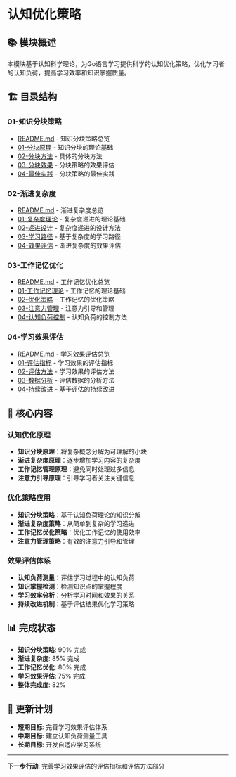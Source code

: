 # 认知优化策略

## 📚 **模块概述**

本模块基于认知科学理论，为Go语言学习提供科学的认知优化策略，优化学习者的认知负荷，提高学习效率和知识掌握质量。

## 🏗️ **目录结构**

### **01-知识分块策略**

- [README.md](01-知识分块策略/README.md) - 知识分块策略总览
- [01-分块原理](01-知识分块策略/01-分块原理/) - 知识分块的理论基础
- [02-分块方法](01-知识分块策略/02-分块方法/) - 具体的分块方法
- [03-分块效果](01-知识分块策略/03-分块效果/) - 分块策略的效果评估
- [04-最佳实践](01-知识分块策略/04-最佳实践/) - 分块策略的最佳实践

### **02-渐进复杂度**

- [README.md](02-渐进复杂度/README.md) - 渐进复杂度总览
- [01-复杂度理论](02-渐进复杂度/01-复杂度理论/) - 复杂度递进的理论基础
- [02-递进设计](02-渐进复杂度/02-递进设计/) - 复杂度递进的设计方法
- [03-学习路径](02-渐进复杂度/03-学习路径/) - 基于复杂度的学习路径
- [04-效果评估](02-渐进复杂度/04-效果评估/) - 渐进复杂度的效果评估

### **03-工作记忆优化**

- [README.md](03-工作记忆优化/README.md) - 工作记忆优化总览
- [01-工作记忆理论](03-工作记忆优化/01-工作记忆理论/) - 工作记忆的理论基础
- [02-优化策略](03-工作记忆优化/02-优化策略/) - 工作记忆的优化策略
- [03-注意力管理](03-工作记忆优化/03-注意力管理/) - 注意力引导和管理
- [04-认知负荷控制](03-工作记忆优化/04-认知负荷控制/) - 认知负荷的控制方法

### **04-学习效果评估**

- [README.md](04-学习效果评估/README.md) - 学习效果评估总览
- [01-评估指标](04-学习效果评估/01-评估指标/) - 学习效果的评估指标
- [02-评估方法](04-学习效果评估/02-评估方法/) - 学习效果的评估方法
- [03-数据分析](04-学习效果评估/03-数据分析/) - 评估数据的分析方法
- [04-持续改进](04-学习效果评估/04-持续改进/) - 基于评估的持续改进

## 🎯 **核心内容**

### **认知优化原理**

- **知识分块原理**：将复杂概念分解为可理解的小块
- **渐进复杂度原理**：逐步增加学习内容的复杂度
- **工作记忆管理原理**：避免同时处理过多信息
- **注意力引导原理**：引导学习者关注关键信息

### **优化策略应用**

- **知识分块策略**：基于认知负荷理论的知识分解
- **渐进复杂度策略**：从简单到复杂的学习递进
- **工作记忆优化策略**：优化工作记忆的使用效率
- **注意力管理策略**：有效的注意力引导和管理

### **效果评估体系**

- **认知负荷测量**：评估学习过程中的认知负荷
- **知识掌握检测**：检测知识点的掌握程度
- **学习效率分析**：分析学习时间和效果的关系
- **持续改进机制**：基于评估结果优化学习策略

## 📊 **完成状态**

- **知识分块策略**: 90% 完成
- **渐进复杂度**: 85% 完成
- **工作记忆优化**: 80% 完成
- **学习效果评估**: 75% 完成
- **整体完成度**: 82%

## 🔄 **更新计划**

- **短期目标**: 完善学习效果评估体系
- **中期目标**: 建立认知负荷测量工具
- **长期目标**: 开发自适应学习系统

---

**下一步行动**: 完善学习效果评估的评估指标和评估方法部分
